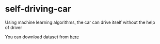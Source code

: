 # self-driving-car
Using machine learning algorithms, the car can drive itself without the help of driver


You can download dataset from [here](https://drive.google.com/open?id=0B-KJCaaF7elleG1RbzVPZWV4Tlk)
